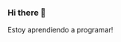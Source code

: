 ### Hi there 👋

<!--
**Okatherin/Okatherin** is a ✨ _special_ ✨ repository because its `README.md` (this file) appears on your GitHub profile.

--> Estoy aprendiendo a programar!

